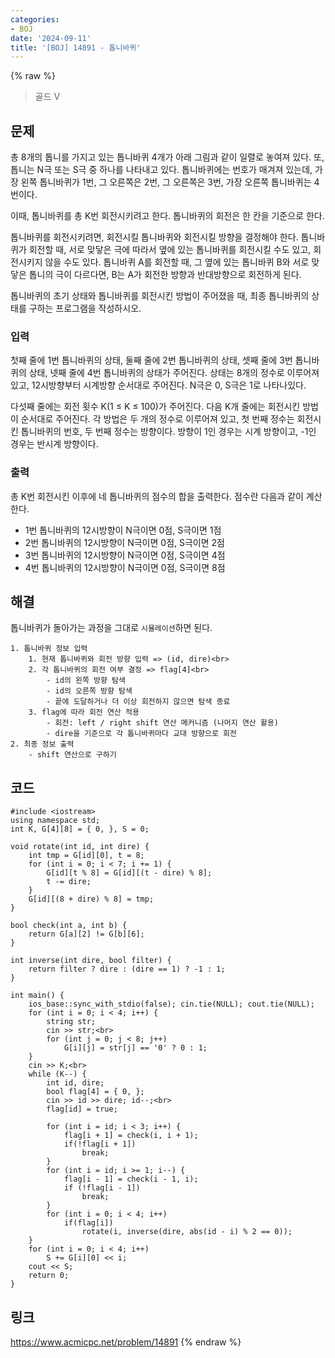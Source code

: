 ```yaml
---
categories:
- BOJ
date: '2024-09-11'
title: '[BOJ] 14891 - 톱니바퀴'
---
```


{% raw %}
> 골드 V<br>

## 문제
총 8개의 톱니를 가지고 있는 톱니바퀴 4개가 아래 그림과 같이 일렬로 놓여져 있다. 또, 톱니는 N극 또는 S극 중 하나를 나타내고 있다. 톱니바퀴에는 번호가 매겨져 있는데, 가장 왼쪽 톱니바퀴가 1번, 그 오른쪽은 2번, 그 오른쪽은 3번, 가장 오른쪽 톱니바퀴는 4번이다.

이때, 톱니바퀴를 총 K번 회전시키려고 한다. 톱니바퀴의 회전은 한 칸을 기준으로 한다.

톱니바퀴를 회전시키려면, 회전시킬 톱니바퀴와 회전시킬 방향을 결정해야 한다. 톱니바퀴가 회전할 때, 서로 맞닿은 극에 따라서 옆에 있는 톱니바퀴를 회전시킬 수도 있고, 회전시키지 않을 수도 있다. 톱니바퀴 A를 회전할 때, 그 옆에 있는 톱니바퀴 B와 서로 맞닿은 톱니의 극이 다르다면, B는 A가 회전한 방향과 반대방향으로 회전하게 된다.

톱니바퀴의 초기 상태와 톱니바퀴를 회전시킨 방법이 주어졌을 때, 최종 톱니바퀴의 상태를 구하는 프로그램을 작성하시오.

### 입력
첫째 줄에 1번 톱니바퀴의 상태, 둘째 줄에 2번 톱니바퀴의 상태, 셋째 줄에 3번 톱니바퀴의 상태, 넷째 줄에 4번 톱니바퀴의 상태가 주어진다. 상태는 8개의 정수로 이루어져 있고, 12시방향부터 시계방향 순서대로 주어진다. N극은 0, S극은 1로 나타나있다.

다섯째 줄에는 회전 횟수 K(1 ≤ K ≤ 100)가 주어진다. 다음 K개 줄에는 회전시킨 방법이 순서대로 주어진다. 각 방법은 두 개의 정수로 이루어져 있고, 첫 번째 정수는 회전시킨 톱니바퀴의 번호, 두 번째 정수는 방향이다. 방향이 1인 경우는 시계 방향이고, -1인 경우는 반시계 방향이다.

### 출력
총 K번 회전시킨 이후에 네 톱니바퀴의 점수의 합을 출력한다. 점수란 다음과 같이 계산한다.
- 1번 톱니바퀴의 12시방향이 N극이면 0점, S극이면 1점
- 2번 톱니바퀴의 12시방향이 N극이면 0점, S극이면 2점
- 3번 톱니바퀴의 12시방향이 N극이면 0점, S극이면 4점
- 4번 톱니바퀴의 12시방향이 N극이면 0점, S극이면 8점

##  해결
톱니바퀴가 돌아가는 과정을 그대로 `시뮬레이션`하면 된다.

```
1. 톱니바퀴 정보 입력
	1. 현재 톱니바퀴와 회전 방향 입력 => (id, dire)<br>
	2. 각 톱니바퀴의 회전 여부 결정 => flag[4]<br>
		- id의 왼쪽 방향 탐색
		- id의 오른쪽 방향 탐색
		- 끝에 도달하거나 더 이상 회전하지 않으면 탐색 종료
	3. flag에 따라 회전 연산 적용
		- 회전: left / right shift 연산 메커니즘 (나머지 연산 활용)
		- dire을 기준으로 각 톱니바퀴마다 교대 방향으로 회전
2. 최종 정보 출력
	- shift 연산으로 구하기
```

## 코드
```
#include <iostream>
using namespace std;
int K, G[4][8] = { 0, }, S = 0;

void rotate(int id, int dire) {
	int tmp = G[id][0], t = 8;
	for (int i = 0; i < 7; i += 1) {
		G[id][t % 8] = G[id][(t - dire) % 8];
		t -= dire;
	}
	G[id][(8 + dire) % 8] = tmp;
}

bool check(int a, int b) {
	return G[a][2] != G[b][6];
}

int inverse(int dire, bool filter) {
	return filter ? dire : (dire == 1) ? -1 : 1;
}

int main() {
	ios_base::sync_with_stdio(false); cin.tie(NULL); cout.tie(NULL);
	for (int i = 0; i < 4; i++) {
		string str;
		cin >> str;<br>
		for (int j = 0; j < 8; j++)
			G[i][j] = str[j] == '0' ? 0 : 1;
	}
	cin >> K;<br>
	while (K--) {
		int id, dire;
		bool flag[4] = { 0, };
		cin >> id >> dire; id--;<br>
		flag[id] = true;

		for (int i = id; i < 3; i++) {
			flag[i + 1] = check(i, i + 1);
			if(!flag[i + 1])
				break;
		}
		for (int i = id; i >= 1; i--) {
			flag[i - 1] = check(i - 1, i);
			if (!flag[i - 1])
				break;
		}
		for (int i = 0; i < 4; i++)
			if(flag[i])
				rotate(i, inverse(dire, abs(id - i) % 2 == 0));
	}
	for (int i = 0; i < 4; i++)
		S += G[i][0] << i;
	cout << S;
	return 0;
}
```

## 링크
https://www.acmicpc.net/problem/14891
{% endraw %}